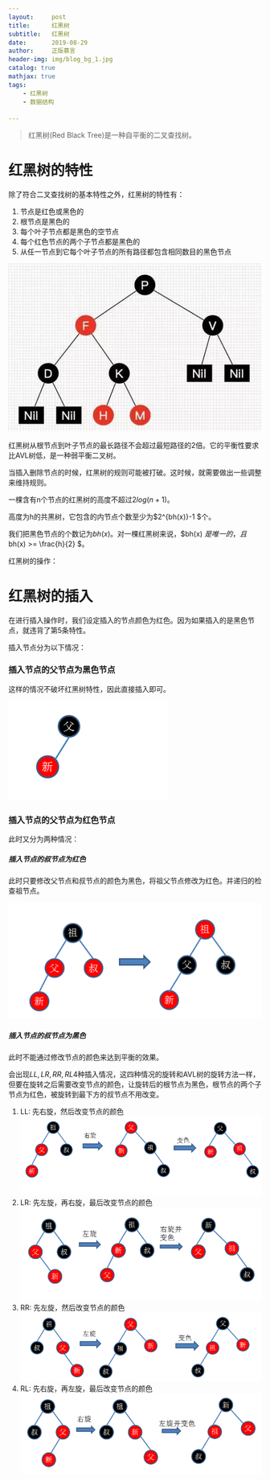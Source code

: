 ```yaml
---
layout:     post
title:      红黑树
subtitle:   红黑树
date:       2019-08-29
author:     正版慕言
header-img: img/blog_bg_1.jpg
catalog: true
mathjax: true
tags:
    - 红黑树
    - 数据结构

---
```


> 红黑树(Red Black Tree)是一种自平衡的二叉查找树。

# 红黑树的特性

除了符合二叉查找树的基本特性之外，红黑树的特性有：

1. 节点是红色或黑色的
2. 根节点是黑色的
3. 每个叶子节点都是黑色的空节点
4. 每个红色节点的两个子节点都是黑色的
5. 从任一节点到它每个叶子节点的所有路径都包含相同数目的黑色节点

![红黑树](/img/Journal/DataStruct/红黑树.jpeg)

红黑树从根节点到叶子节点的最长路径不会超过最短路径的2倍。它的平衡性要求比AVL树低，是一种弱平衡二叉树。

当插入删除节点的时候，红黑树的规则可能被打破。这时候，就需要做出一些调整来维持规则。

一棵含有n个节点的红黑树的高度不超过$2log(n+1)$。

高度为h的共黑树，它包含的内节点个数至少为$2^{bh(x)}-1 $个。

我们把黑色节点的个数记为$bh(x)$。对一棵红黑树来说，$bh(x) $是唯一的，且$bh(x) >= \frac{h}{2} $。

红黑树的操作：

# 红黑树的插入

在进行插入操作时，我们设定插入的节点颜色为红色。因为如果插入的是黑色节点，就违背了第5条特性。

插入节点分为以下情况：

### 插入节点的父节点为黑色节点

这样的情况不破坏红黑树特性，因此直接插入即可。

![黑父](/img/Journal/DataStruct/黑父.png)

### 插入节点的父节点为红色节点

此时又分为两种情况：

##### 插入节点的叔节点为红色

此时只要修改父节点和叔节点的颜色为黑色，将祖父节点修改为红色。并递归的检查祖节点。

![红叔](/img/Journal/DataStruct/红叔.png)

##### 插入节点的叔节点为黑色

此时不能通过修改节点的颜色来达到平衡的效果。

会出现$LL, LR, RR, RL$4种插入情况，这四种情况的旋转和AVL树的旋转方法一样，但要在旋转之后需要改变节点的颜色，让旋转后的根节点为黑色，根节点的两个子节点为红色，被旋转到最下方的叔节点不用改变。

1. LL: 先右旋，然后改变节点的颜色
![LL](/img/Journal/DataStruct/LL.png)
2. LR: 先左旋，再右旋，最后改变节点的颜色
![LR](/img/Journal/DataStruct/LR.png)
3. RR: 先左旋，然后改变节点的颜色
![RR](/img/Journal/DataStruct/RR.png)
4. RL: 先右旋，再左旋，最后改变节点的颜色
![RL](/img/Journal/DataStruct/RL.png)

